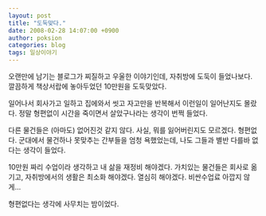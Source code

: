 ```yaml
---
layout: post
title: "도둑맞다."
date: 2008-02-28 14:07:00 +0900
author: poksion
categories: blog
tags: 일상이야기
---
```


오랜만에 남기는 블로그가 찌질하고 우울한 이야기인데, 자취방에 도둑이 들었나보다. 깔끔하게 책상서랍에 놓아두었던 10만원을 도둑맞았다.

일어나서 회사가고 일하고 집에와서 씻고 자고만을 반복해서 이런일이 일어난지도 몰랐다. 정말 형편없이 시간을 죽이면서 살았구나라는 생각이 번쩍 들었다.

다른 물건들은 (아마도) 없어진것 같지 않다. 사실, 뭐를 잃어버린지도 모르겠다. 형편없다. 군대에서 물건하나 못맞추는 간부들을 엄청 욕했었는데, 나도 그들과 별반 다를바 없다는 생각이 들었다.

10만원 짜리 수업이라 생각하고 내 삶을 재정비 해야겠다. 가치있는 물건들은 회사로 옮기고, 자취방에서의 생활은 최소화 해야겠다. 열심히 해야겠다. 비싼수업료 아깝지 않게...

형편없다는 생각에 사무치는 밤이었다.

